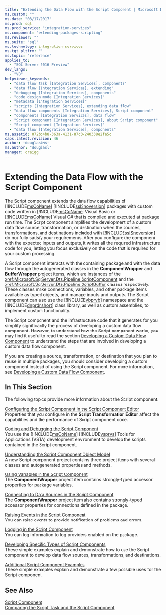 ```yaml
---
title: "Extending the Data Flow with the Script Component | Microsoft Docs"
ms.custom: ""
ms.date: "03/17/2017"
ms.prod: sql
ms.prod_service: "integration-services"
ms.component: "extending-packages-scripting"
ms.reviewer: ""
ms.suite: "sql"
ms.technology: integration-services
ms.tgt_pltfrm: ""
ms.topic: "reference"
applies_to: 
  - "SQL Server 2016 Preview"
dev_langs: 
  - "VB"
helpviewer_keywords: 
  - "data flow task [Integration Services], components"
  - "data flow [Integration Services], extending"
  - "debugging [Integration Services], components"
  - "code design mode [Integration Services]"
  - "metadata [Integration Services]"
  - "scripts [Integration Services], extending data flow"
  - "data flow components [Integration Services], Script component"
  - "components [Integration Services], data flow"
  - "Script component [Integration Services], about Script component"
  - "Script component [Integration Services]"
  - "data flow [Integration Services], components"
ms.assetid: 072bc4b8-363a-4131-87c3-240338e2fa5c
caps.latest.revision: 46
author: "douglaslMS"
ms.author: "douglasl"
manager: craigg
---
```

# Extending the Data Flow with the Script Component
  The Script component extends the data flow capabilities of [!INCLUDE[msCoName](../../../includes/msconame-md.md)] [!INCLUDE[ssISnoversion](../../../includes/ssisnoversion-md.md)] packages with custom code written in [!INCLUDE[msCoName](../../../includes/msconame-md.md)] Visual Basic or [!INCLUDE[msCoName](../../../includes/msconame-md.md)] Visual C# that is compiled and executed at package run time. The Script component simplifies the development of a custom data flow source, transformation, or destination when the sources, transformations, and destinations included with [!INCLUDE[ssISnoversion](../../../includes/ssisnoversion-md.md)] do not fully satisfy your requirements. After you configure the component with the expected inputs and outputs, it writes all the required infrastructure code for you, letting you focus exclusively on the code that is required for your custom processing.  
  
 A Script component interacts with the containing package and with the data flow through the autogenerated classes in the **ComponentWrapper** and **BufferWrapper** project items, which are instances of the <xref:Microsoft.SqlServer.Dts.Pipeline.ScriptComponent> and the <xref:Microsoft.SqlServer.Dts.Pipeline.ScriptBuffer> classes respectively. These classes make connections, variables, and other package items available as typed objects, and manage inputs and outputs. The Script component can also use the [!INCLUDE[vbprvb](../../../includes/vbprvb-md.md)] namespace and the [!INCLUDE[dnprdnshort](../../../includes/dnprdnshort-md.md)] class library, as well as custom assemblies, to implement custom functionality.  
  
 The Script component and the infrastructure code that it generates for you simplify significantly the process of developing a custom data flow component. However, to understand how the Script component works, you may find it useful to read the section [Developing a Custom Data Flow Component](../../../integration-services/extending-packages-custom-objects/data-flow/developing-a-custom-data-flow-component.md) to understand the steps that are involved in developing a custom data flow component.  
  
 If you are creating a source, transformation, or destination that you plan to reuse in multiple packages, you should consider developing a custom component instead of using the Script component. For more information, see [Developing a Custom Data Flow Component](../../../integration-services/extending-packages-custom-objects/data-flow/developing-a-custom-data-flow-component.md).  
  
## In This Section  
 The following topics provide more information about the Script component.  
  
 [Configuring the Script Component in the Script Component Editor](../../../integration-services/extending-packages-scripting/data-flow-script-component/configuring-the-script-component-in-the-script-component-editor.md)  
 Properties that you configure in the **Script Transformation Editor** affect the capabilities and the performance of Script component code.  
  
 [Coding and Debugging the Script Component](../../../integration-services/extending-packages-scripting/data-flow-script-component/coding-and-debugging-the-script-component.md)  
 You use the [!INCLUDE[msCoName](../../../includes/msconame-md.md)] [!INCLUDE[vsprvs](../../../includes/vsprvs-md.md)] Tools for Applications (VSTA) development environment to develop the scripts contained in the Script component.  
  
 [Understanding the Script Component Object Model](../../../integration-services/extending-packages-scripting/data-flow-script-component/understanding-the-script-component-object-model.md)  
 A new Script component project contains three project items with several classes and autogenerated properties and methods.  
  
 [Using Variables in the Script Component](../../../integration-services/extending-packages-scripting/data-flow-script-component/using-variables-in-the-script-component.md)  
 The **ComponentWrapper** project item contains strongly-typed accessor properties for package variables.  
  
 [Connecting to Data Sources in the Script Component](../../../integration-services/extending-packages-scripting/data-flow-script-component/connecting-to-data-sources-in-the-script-component.md)  
 The **ComponentWrapper** project item also contains strongly-typed accessor properties for connections defined in the package.  
  
 [Raising Events in the Script Component](../../../integration-services/extending-packages-scripting/data-flow-script-component/raising-events-in-the-script-component.md)  
 You can raise events to provide notification of problems and errors.  
  
 [Logging in the Script Component](../../../integration-services/extending-packages-scripting/data-flow-script-component/logging-in-the-script-component.md)  
 You can log information to log providers enabled on the package.  
  
 [Developing Specific Types of Script Components](../../../integration-services/extending-packages-scripting-data-flow-script-component-types/developing-specific-types-of-script-components.md)  
 These simple examples explain and demonstrate how to use the Script component to develop data flow sources, transformations, and destinations.  
  
 [Additional Script Component Examples](../../../integration-services/extending-packages-scripting-data-flow-script-component-examples/additional-script-component-examples.md)  
 These simple examples explain and demonstrate a few possible uses for the Script component.  
  
## See Also  
 [Script Component](../../../integration-services/data-flow/transformations/script-component.md)   
 [Comparing the Script Task and the Script Component](../../../integration-services/extending-packages-scripting/comparing-the-script-task-and-the-script-component.md)  
  
  
